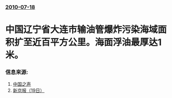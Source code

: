 ### [2010-07-18](/news/2010/07/18/index.md)

##### 
#  中国辽宁省大连市输油管爆炸污染海域面积扩至近百平方公里。海面浮油最厚达1米。




### 信息来源:

1. [中国之声](http://news.qq.com/a/20100718/000866.htm)
2. [新京报（19日）](https://web.archive.org/web/20100722052632/http://news.163.com/10/0719/02/6BU06IQG00014AED.html)
